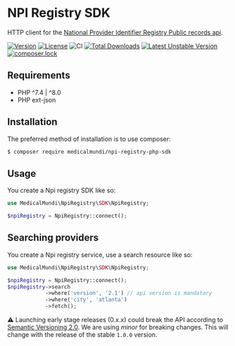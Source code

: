 # NPI Registry SDK
HTTP client for the [National Provider Identifier Registry Public records api](https://npiregistry.cms.hhs.gov/registry/help-api).

[![Version](https://poser.pugx.org/medicalmundi/npi-registry-php-sdk/version)](//packagist.org/packages/medicalmundi/npi-registry-php-sdk)
[![License](https://poser.pugx.org/medicalmundi/npi-registry-php-sdk/license)](//packagist.org/packages/medicalmundi/npi-registry-php-sdk)
![CI](https://github.com/MedicalMundi/npi-registry-sdk/workflows/CI/badge.svg?branch=main)
[![Total Downloads](https://poser.pugx.org/medicalmundi/npi-registry-php-sdk/downloads)](//packagist.org/packages/medicalmundi/npi-registry-php-sdk)
[![Latest Unstable Version](https://poser.pugx.org/medicalmundi/npi-registry-php-sdk/v/unstable)](//packagist.org/packages/medicalmundi/npi-registry-php-sdk)
[![composer.lock](https://poser.pugx.org/medicalmundi/npi-registry-php-sdk/composerlock)](//packagist.org/packages/medicalmundi/npi-registry-php-sdk)

## Requirements

- PHP ^7.4 | ^8.0
- PHP ext-json

## Installation

The preferred method of installation is to use composer:

```bash
$ composer require medicalmundi/npi-registry-php-sdk
```

## Usage

You create a Npi registry SDK like so:

```php
use MedicalMundi\NpiRegistry\SDK\NpiRegistry;

$npiRegistry = NpiRegistry::connect();
```

## Searching providers

You create a Npi registry service,
use a search resource like so:

```php
use MedicalMundi\NpiRegistry\SDK\NpiRegistry;

$npiRegistry = NpiRegistry::connect();
$npiRegistry->search
            ->where('version', '2.1') // api version is mandatory
            ->where('city', 'atlanta')
            ->fetch();
```

⚠ Launching early stage releases (0.x.x) could break the API according to [Semantic Versioning 2.0](https://semver.org/). We are using *minor* for breaking changes.
This will change with the release of the stable `1.0.0` version.
